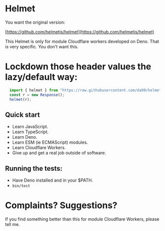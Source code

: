 # Helmet

You want the original version:

[https://github.com/helmetjs/helmet](https://github.com/helmetjs/helmet)

This Helmet is only for module Cloudflare workers developed on Deno. That is
very specific. You don't want this. 

# Lockdown those header values the lazy/default way:

```typescript
  import { helmet } from "https://raw.githubusercontent.com/da99/helmet.ts/main/index.ts";
  const r = new Response();
  helmet(r);
```

## Quick start

  * Learn JavaScript.
  * Learn TypeScript.
  * Learn Deno.
  * Learn ESM (ie ECMAScript) modules.
  * Learn Cloudflare Workers.
  * Give up and get a real job outside of software.

## Running the tests:

  * Have Deno installed and in your $PATH.
  * `bin/test`

# Complaints? Suggestions?

If you find something better than this for module Cloudflare Workers, please tell me.

